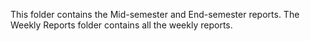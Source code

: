 This folder contains the Mid-semester and End-semester reports.
The Weekly Reports folder contains all the weekly reports.
